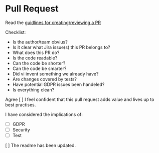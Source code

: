 # Pull Request

Read the [guidlines for creating/reviewing a PR](https://obviux.atlassian.net/wiki/spaces/DEV/pages/985104540/Making+Reviewing+Pull+Request)


Checklist:
* Is the author/team obvius?
* Is it clear what Jira issue(s) this PR belongs to?
* What does this PR do?
* Is the code readable?
* Can the code be shorter?
* Can the code be smarter?
* Did vi invent something we already have?
* Are changes covered by tests?
* Have potential GDPR issues been handeled?
* Is everything clean?

Agree
[ ] I feel confident that this pull request adds value and lives up to best practises.

I have considered the implications of:
* [ ] GDPR
* [ ] Security
* [ ] Test

[ ] The readme has been updated.